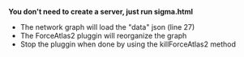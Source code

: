 **You don't need to create a server, just run sigma.html**

  * The network graph will load the "data" json (line 27)
  * The ForceAtlas2 pluggin will reorganize the graph
  * Stop the pluggin when done by using the killForceAtlas2 method
